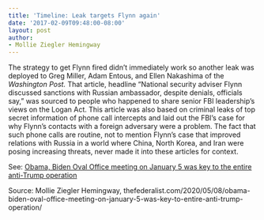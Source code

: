 ```yaml
---
title: 'Timeline: Leak targets Flynn again'
date: '2017-02-09T09:48:00-08:00'
layout: post
author:
- Mollie Ziegler Hemingway
---
```


The strategy to get Flynn fired didn’t immediately work so another leak was deployed to Greg Miller, Adam Entous, and Ellen Nakashima of the *Washington Post.* That article, headline “National security adviser Flynn discussed sanctions with Russian ambassador, despite denials, officials say,” was sourced to people who happened to share senior FBI leadership’s views on the Logan Act. This article was also based on criminal leaks of top secret information of phone call intercepts and laid out the FBI’s case for why Flynn’s contacts with a foreign adversary were a problem. The fact that such phone calls are routine, not to mention Flynn’s case that improved relations with Russia in a world where China, North Korea, and Iran were posing increasing threats, never made it into these articles for context.

See: [Obama, Biden Oval Office meeting on January 5 was key to the entire anti-Trump operation](/2020/05/08/obama-biden-oval-office-meeting-on-january-5-was-key-to-entire-anti-trump-operation.html)

Source: Mollie Ziegler Hemingway, thefederalist.com/2020/05/08/obama-biden-oval-office-meeting-on-january-5-was-key-to-entire-anti-trump-operation/
